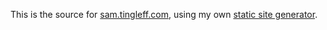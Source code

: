 This is the source for [sam.tingleff.com](http://sam.tingleff.com/), using my own [static site generator](https://github.com/samtingleff/yassg).
